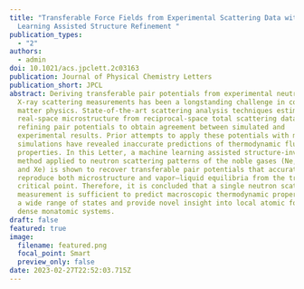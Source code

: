 ```yaml
---
title: "Transferable Force Fields from Experimental Scattering Data with Machine
  Learning Assisted Structure Refinement "
publication_types:
  - "2"
authors:
  - admin
doi: 10.1021/acs.jpclett.2c03163
publication: Journal of Physical Chemistry Letters
publication_short: JPCL
abstract: Deriving transferable pair potentials from experimental neutron and
  X-ray scattering measurements has been a longstanding challenge in condensed
  matter physics. State-of-the-art scattering analysis techniques estimate
  real-space microstructure from reciprocal-space total scattering data by
  refining pair potentials to obtain agreement between simulated and
  experimental results. Prior attempts to apply these potentials with molecular
  simulations have revealed inaccurate predictions of thermodynamic fluid
  properties. In this Letter, a machine learning assisted structure-inversion
  method applied to neutron scattering patterns of the noble gases (Ne, Ar, Kr,
  and Xe) is shown to recover transferable pair potentials that accurately
  reproduce both microstructure and vapor–liquid equilibria from the triple to
  critical point. Therefore, it is concluded that a single neutron scattering
  measurement is sufficient to predict macroscopic thermodynamic properties over
  a wide range of states and provide novel insight into local atomic forces in
  dense monatomic systems.
draft: false
featured: true
image:
  filename: featured.png
  focal_point: Smart
  preview_only: false
date: 2023-02-27T22:52:03.715Z
---
```

